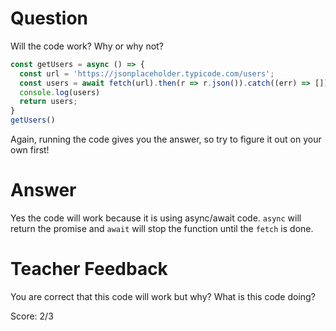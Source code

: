 # Question

Will the code work? Why or why not?

```js
const getUsers = async () => {
  const url = 'https://jsonplaceholder.typicode.com/users';
  const users = await fetch(url).then(r => r.json()).catch((err) => []);
  console.log(users)
  return users;
}
getUsers()
```

Again, running the code gives you the answer, so try to figure it out on your own first!

# Answer
Yes the code will work because it is using async/await code. `async` will return the promise and `await` will stop the function until the `fetch` is done.

# Teacher Feedback

You are correct that this code will work but why? What is this code doing? 

Score: 2/3